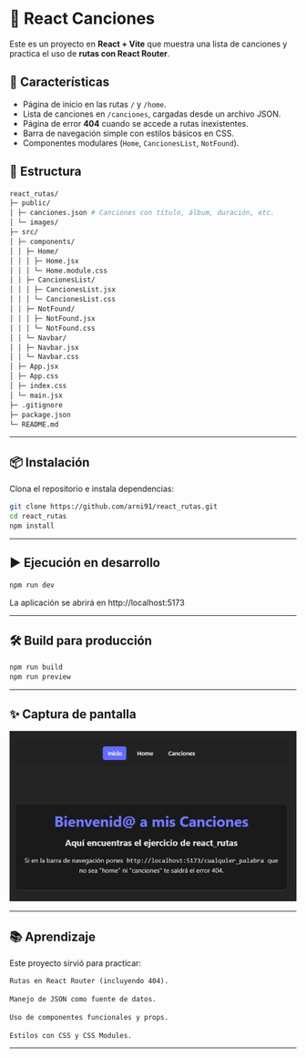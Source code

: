 # 🎵 React Canciones

Este es un proyecto en **React + Vite** que muestra una lista de canciones y practica el uso de **rutas con React Router**.

## 🚀 Características

- Página de inicio en las rutas `/` y `/home`.
- Lista de canciones en `/canciones`, cargadas desde un archivo JSON.
- Página de error **404** cuando se accede a rutas inexistentes.
- Barra de navegación simple con estilos básicos en CSS.
- Componentes modulares (`Home`, `CancionesList`, `NotFound`).

## 📂 Estructura

```bash
react_rutas/
├─ public/
│ ├─ canciones.json # Canciones con título, álbum, duración, etc.
│ └─ images/
├─ src/
│ ├─ components/
│ │ ├─ Home/
│ │ │ ├─ Home.jsx
│ │ │ └─ Home.module.css
│ │ ├─ CancionesList/
│ │ │ ├─ CancionesList.jsx
│ │ │ └─ CancionesList.css
│ │ ├─ NotFound/
│ │ │ ├─ NotFound.jsx
│ │ │ └─ NotFound.css
│ │ └─ Navbar/
│ │ ├─ Navbar.jsx
│ │ └─ Navbar.css
│ ├─ App.jsx
│ ├─ App.css
│ ├─ index.css
│ └─ main.jsx
├─ .gitignore
├─ package.json
└─ README.md
```
---

## 📦 Instalación

Clona el repositorio e instala dependencias:

```bash
git clone https://github.com/arni91/react_rutas.git
cd react_rutas
npm install

```
---

## ▶️ Ejecución en desarrollo
```bash
npm run dev
```
La aplicación se abrirá en http://localhost:5173

---

## 🛠️ Build para producción

```bash
npm run build
npm run preview
```
---
## ✨ Captura de pantalla

![Preview de la App](public/images/screenshot.png)

---

## 📚 Aprendizaje

Este proyecto sirvió para practicar:

    Rutas en React Router (incluyendo 404).

    Manejo de JSON como fuente de datos.

    Uso de componentes funcionales y props.

    Estilos con CSS y CSS Modules.

---

